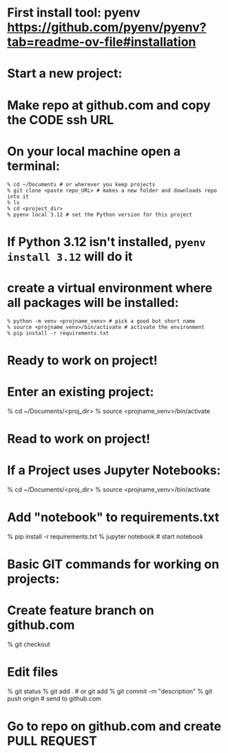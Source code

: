 # First install tool: pyenv https://github.com/pyenv/pyenv?tab=readme-ov-file#installation

#  Start a new project:
#    Make repo at github.com and copy the CODE ssh URL
#    On your local machine open a terminal:
```
% cd ~/Documents # or wherever you keep projects
% git clone <paste repo_URL> # makes a new folder and downloads repo into it
% ls
% cd <project_dir>
% pyenv local 3.12 # set the Python version for this project
```
#    If Python 3.12 isn't installed, `pyenv install 3.12` will do it
#    create a virtual environment where all packages will be installed:
```
% python -m venv <projname_venv> # pick a good but short name
% source <projname_venv>/bin/activate # activate the environment
% pip install -r requirements.txt
```
#    Ready to work on project!

#  Enter an existing project:
% cd ~/Documents/<proj_dir>
% source <projname_venv>/bin/activate
#   Read to work on project!

#  If a Project uses Jupyter Notebooks:
% cd ~/Documents/<proj_dir>
% source <projname_venv>/bin/activate
#    Add "notebook" to requirements.txt
% pip install -r requirements.txt
% jupyter notebook # start notebook

#    Basic GIT commands for working on projects:
#    Create feature branch on github.com
% git checkout <branch>
#    Edit files
% git status
% git add . # or git add <file>
% git commit -m "description" 
% git push origin # send to github.com
#    Go to repo on github.com and create PULL REQUEST


